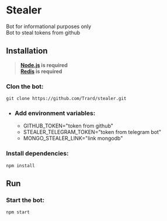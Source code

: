 # Stealer

Bot for informational purposes only  
Bot to steal tokens from github

## Installation
> **[Node.js](https://nodejs.org/) is required**  
> **[Redis](https://redis.io/) is required**  

### Clon the bot:
```
git clone https://github.com/Trard/stealer.git
```

- ### Add environment variables:
  - GITHUB_TOKEN="token from github"
  - STEALER_TELEGRAM_TOKEN="token from telegram bot"
  - MONGO_STEALER_LINK="link mongodb"

### Install dependencies:
```
npm install
```

## Run

### Start the bot:
```
npm start
```
